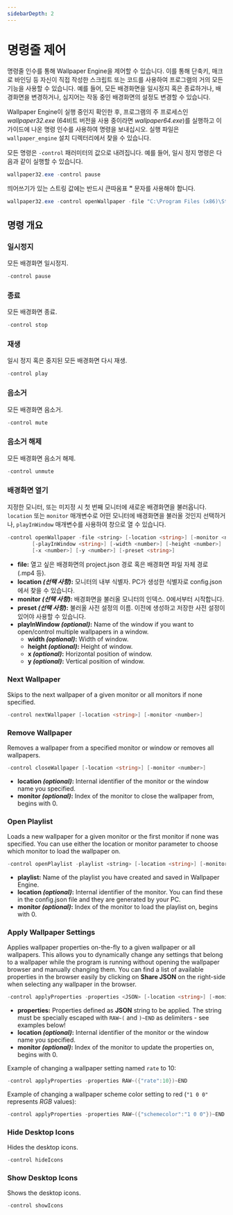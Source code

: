 ```yaml
---
sidebarDepth: 2
---
```


# 명령줄 제어

명령줄 인수를 통해 Wallpaper Engine을 제어할 수 있습니다. 이를 통해 단축키, 매크로 바인딩 등 자신이 직접 작성한 스크립트 또는 코드를 사용하여 프로그램의 거의 모든 기능을 사용할 수 있습니다. 예를 들어, 모든 배경화면을 일시정지 혹은 종료하거나, 배경화면을 변경하거나, 심지어는 작동 중인 배경화면의 설정도 변경할 수 있습니다.

Wallpaper Engine이 실행 중인지 확인한 후, 프로그램의 주 프로세스인 *wallpaper32.exe* (64비트 버전을 사용 중이라면 *wallpaper64.exe*)를 실행하고 이 가이드에 나온 명령 인수를 사용하여 명령을 보내십시오. 실행 파일은 `wallpaper_engine` 설치 디렉터리에서 찾을 수 있습니다.

모든 명령은 `-control` 패러미터의 값으로 내려집니다. 예를 들어, 일시 정지 명령은 다음과 같이 실행할 수 있습니다.

``` powershell
wallpaper32.exe -control pause
```

띄어쓰기가 있는 스트링 값에는 반드시 큰따옴표 **"** 문자를 사용해야 합니다.

``` powershell
wallpaper32.exe -control openWallpaper -file "C:\Program Files (x86)\Steam\steamapps\common\wallpaper_engine\projects\myprojects\myWallpaper\project.json"
```

## 명령 개요

### 일시정지

모든 배경화면 일시정지.

``` powershell
-control pause
```

### 종료

모든 배경화면 종료.

``` powershell
-control stop
```

### 재생

일시 정지 혹은 중지된 모든 배경화면 다시 재생.

``` powershell
-control play
```

### 음소거

모든 배경화면 음소거.

``` powershell
-control mute
```

### 음소거 해제

모든 배경화면 음소거 해제.

``` powershell
-control unmute
```

### 배경화면 열기

지정한 모니터, 또는 미지정 시 첫 번째 모니터에 새로운 배경화면을 불러옵니다. `location` 또는 `monitor` 매개변수로 어떤 모니터에 배경화면을 불러올 것인지 선택하거나, `playInWindow` 매개변수를 사용하여 창으로 열 수 있습니다.

``` powershell
-control openWallpaper -file <string> [-location <string>] [-monitor <number>]
        [-playInWindow <string>] [-width <number>] [-height <number>]
        [-x <number>] [-y <number>] [-preset <string>]
```

* **file:** 열고 싶은 배경화면의 project.json 경로 혹은 배경화면 파일 자체 경로 (.mp4 등).
* **location *(선택 사항)*:** 모니터의 내부 식별자. PC가 생성한 식별자로 config.json에서 찾을 수 있습니다.
* **monitor *(선택 사항)*:** 배경화면을 불러올 모니터의 인덱스. 0에서부터 시작합니다.
* **preset *(선택 사항)*:** 불러올 사전 설정의 이름. 이전에 생성하고 저장한 사전 설정이 있어야 사용할 수 있습니다.
* **playInWindow *(optional)*:** Name of the window if you want to open/control multiple wallpapers in a window.
  * **width *(optional)*:** Width of window.
  * **height *(optional)*:** Height of window.
  * **x *(optional)*:** Horizontal position of window.
  * **y *(optional)*:** Vertical position of window.

### Next Wallpaper

Skips to the next wallpaper of a given monitor or all monitors if none specified.

``` powershell
-control nextWallpaper [-location <string>] [-monitor <number>]
```

### Remove Wallpaper

Removes a wallpaper from a specified monitor or window or removes all wallpapers.

``` powershell
-control closeWallpaper [-location <string>] [-monitor <number>]
```

* **location *(optional)*:** Internal identifier of the monitor or the window name you specified.
* **monitor *(optional)*:** Index of the monitor to close the wallpaper from, begins with 0.

### Open Playlist

Loads a new wallpaper for a given monitor or the first monitor if none was specified. You can use either the location or monitor parameter to choose which monitor to load the wallpaper on.

``` powershell
-control openPlaylist -playlist <string> [-location <string>] [-monitor <number>]
```

* **playlist:** Name of the playlist you have created and saved in Wallpaper Engine.
* **location *(optional)*:** Internal identifier of the monitor. You can find these in the config.json file and they are generated by your PC.
* **monitor *(optional)*:** Index of the monitor to load the playlist on, begins with 0.

### Apply Wallpaper Settings

Applies wallpaper properties on-the-fly to a given wallpaper or all wallpapers. This allows you to dynamically change any settings that belong to a wallpaper while the program is running without opening the wallpaper browser and manually changing them. You can find a list of available properties in the browser easily by clicking on **Share JSON** on the right-side when selecting any wallpaper in the browser.

``` powershell
-control applyProperties -properties <JSON> [-location <string>] [-monitor <number>]
```

* **properties:** Properties defined as **JSON** string to be applied. The string must be specially escaped with `RAW~(` and `)~END` as delimiters - see examples below!
* **location *(optional)*:** Internal identifier of the monitor or the window name you specified.
* **monitor *(optional)*:** Index of the monitor to update the properties on, begins with 0.

Example of changing a wallpaper setting named `rate` to 10:

``` cpp 
-control applyProperties -properties RAW~({"rate":10})~END
```

Example of changing a wallpaper scheme color setting to red (`"1 0 0"` represents *RGB* values):

``` cpp
-control applyProperties -properties RAW~({"schemecolor":"1 0 0"})~END
```

### Hide Desktop Icons

Hides the desktop icons.

``` powershell
-control hideIcons
```

### Show Desktop Icons

Shows the desktop icons.

``` powershell
-control showIcons
```

